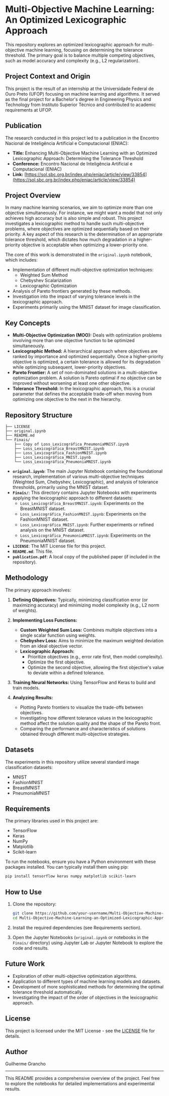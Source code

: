 # Multi-Objective Machine Learning: An Optimized Lexicographic Approach

This repository explores an optimized lexicographic approach for multi-objective machine learning, focusing on determining the tolerance threshold. The primary goal is to balance multiple competing objectives, such as model accuracy and complexity (e.g., L2 regularization).

## Project Context and Origin

This project is the result of an internship at the Universidade Federal de Ouro Preto (UFOP) focusing on machine learning and algorithms. It served as the final project for a Bachelor's degree in Engineering Physics and Technology from Instituto Superior Técnico and contributed to academic requirements at UFOP.

## Publication

The research conducted in this project led to a publication in the Encontro Nacional de Inteligência Artificial e Computacional (ENIAC):

- **Title:** Enhancing Multi-Objective Machine Learning with an Optimized Lexicographic Approach: Determining the Tolerance Threshold
- **Conference:** Encontro Nacional de Inteligência Artificial e Computacional (ENIAC)
- **Link:** [https://sol.sbc.org.br/index.php/eniac/article/view/33854](https://sol.sbc.org.br/index.php/eniac/article/view/33854)

## Project Overview

In many machine learning scenarios, we aim to optimize more than one objective simultaneously. For instance, we might want a model that not only achieves high accuracy but is also simple and robust. This project investigates a lexicographic method to handle such multi-objective problems, where objectives are optimized sequentially based on their priority. A key aspect of this research is the determination of an appropriate tolerance threshold, which dictates how much degradation in a higher-priority objective is acceptable when optimizing a lower-priority one.

The core of this work is demonstrated in the `original.ipynb` notebook, which includes:

- Implementation of different multi-objective optimization techniques:
  - Weighted Sum Method
  - Chebyshev Scalarization
  - Lexicographic Optimization
- Analysis of Pareto frontiers generated by these methods.
- Investigation into the impact of varying tolerance levels in the lexicographic approach.
- Experiments primarily using the MNIST dataset for image classification.

## Key Concepts

- **Multi-Objective Optimization (MOO):** Deals with optimization problems involving more than one objective function to be optimized simultaneously.
- **Lexicographic Method:** A hierarchical approach where objectives are ranked by importance and optimized sequentially. Once a higher-priority objective is optimized, a certain tolerance is allowed for its degradation while optimizing subsequent, lower-priority objectives.
- **Pareto Frontier:** A set of non-dominated solutions in a multi-objective optimization problem. A solution is Pareto optimal if no objective can be improved without worsening at least one other objective.
- **Tolerance Threshold:** In the lexicographic approach, this is a crucial parameter that defines the acceptable trade-off when moving from optimizing one objective to the next in the hierarchy.

## Repository Structure

```text
├── LICENSE
├── original.ipynb
├── README.md
└── Finais/
    ├── Copy of Loss_Lexicográfica_PneumoniaMNIST.ipynb
    ├── Loss_Lexicográfica_BreastMNIST.ipynb
    ├── Loss_Lexicográfica_FashionMNIST.ipynb
    ├── Loss_Lexicográfica_MNIST.ipynb
    └── Loss_Lexicográfica_PneumoniaMNIST.ipynb
```

- **`original.ipynb`**: The main Jupyter Notebook containing the foundational research, implementation of various multi-objective techniques (Weighted Sum, Chebyshev, Lexicographic), and analysis of tolerance thresholds, primarily using the MNIST dataset.
- **`Finais/`**: This directory contains Jupyter Notebooks with experiments applying the lexicographic approach to different datasets:
  - `Loss_Lexicográfica_BreastMNIST.ipynb`: Experiments on the BreastMNIST dataset.
  - `Loss_Lexicográfica_FashionMNIST.ipynb`: Experiments on the FashionMNIST dataset.
  - `Loss_Lexicográfica_MNIST.ipynb`: Further experiments or refined analysis on the MNIST dataset.
  - `Loss_Lexicográfica_PneumoniaMNIST.ipynb`: Experiments on the PneumoniaMNIST dataset.
- **`LICENSE`**: The MIT License file for this project.
- **`README.md`**: This file.
- **`publication.pdf`**: A local copy of the published paper (if included in the repository).

## Methodology

The primary approach involves:

1. **Defining Objectives:** Typically, minimizing classification error (or maximizing accuracy) and minimizing model complexity (e.g., L2 norm of weights).

2. **Implementing Loss Functions:**
   - **Custom Weighted Sum Loss:** Combines multiple objectives into a single scalar function using weights.
   - **Chebyshev Loss:** Aims to minimize the maximum weighted deviation from an ideal objective vector.
   - **Lexicographic Approach:**
     - Prioritize objectives (e.g., error rate first, then model complexity).
     - Optimize the first objective.
     - Optimize the second objective, allowing the first objective's value to deviate within a defined tolerance.

3. **Training Neural Networks:** Using TensorFlow and Keras to build and train models.

4. **Analyzing Results:**
   - Plotting Pareto frontiers to visualize the trade-offs between objectives.
   - Investigating how different tolerance values in the lexicographic method affect the solution quality and the shape of the Pareto front.
   - Comparing the performance and characteristics of solutions obtained through different multi-objective strategies.

## Datasets

The experiments in this repository utilize several standard image classification datasets:

- MNIST
- FashionMNIST
- BreastMNIST
- PneumoniaMNIST

## Requirements

The primary libraries used in this project are:

- TensorFlow
- Keras
- NumPy
- Matplotlib
- Scikit-learn

To run the notebooks, ensure you have a Python environment with these packages installed. You can typically install them using pip:

```bash
pip install tensorflow keras numpy matplotlib scikit-learn
```

## How to Use

1. Clone the repository:

   ```bash
   git clone https://github.com/your-username/Multi-Objective-Machine-Learning-an-Optimized-Lexicographic-Approach.git
   cd Multi-Objective-Machine-Learning-an-Optimized-Lexicographic-Approach
   ```

2. Install the required dependencies (see Requirements section).

3. Open the Jupyter Notebooks (`original.ipynb` or notebooks in the `Finais/` directory) using Jupyter Lab or Jupyter Notebook to explore the code and results.

## Future Work

- Exploration of other multi-objective optimization algorithms.
- Application to different types of machine learning models and datasets.
- Development of more sophisticated methods for determining the optimal tolerance threshold automatically.
- Investigating the impact of the order of objectives in the lexicographic approach.

## License

This project is licensed under the MIT License - see the [LICENSE](LICENSE) file for details.

## Author

Guilherme Grancho

---

This README provides a comprehensive overview of the project. Feel free to explore the notebooks for detailed implementations and experimental results.
